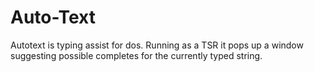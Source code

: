 # Auto-Text
Autotext is typing assist for dos. Running as a TSR it pops up a window suggesting possible completes for the currently typed string.
